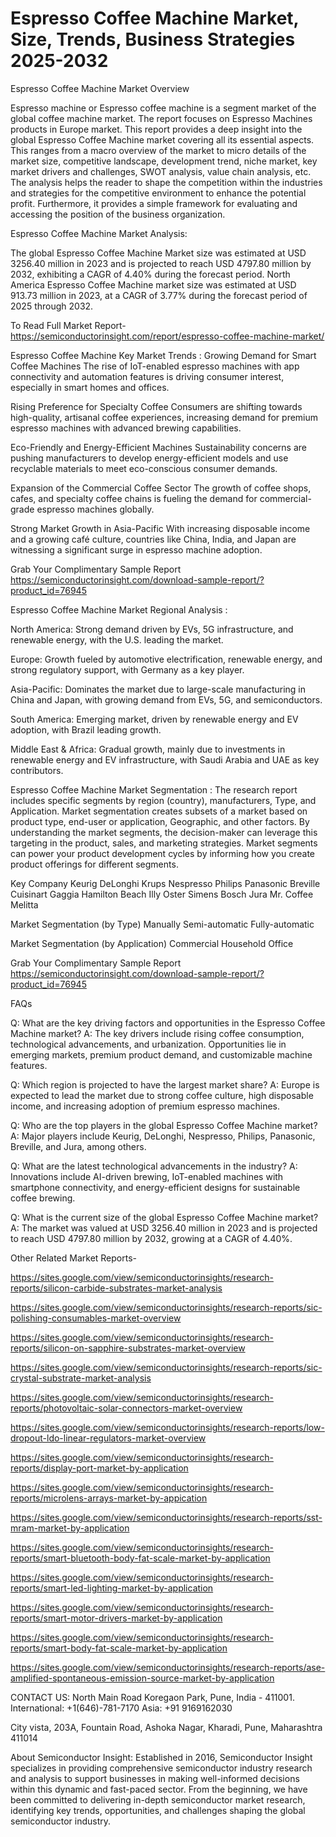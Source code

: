 <h1>Espresso Coffee Machine Market, Size, Trends, Business Strategies 2025-2032</h1>
Espresso Coffee Machine Market Overview

Espresso machine or Espresso coffee machine is a segment market of the global coffee machine market. The report focuses on Espresso Machines products in Europe market. This report provides a deep insight into the global Espresso Coffee Machine market covering all its essential aspects. This ranges from a macro overview of the market to micro details of the market size, competitive landscape, development trend, niche market, key market drivers and challenges, SWOT analysis, value chain analysis, etc. The analysis helps the reader to shape the competition within the industries and strategies for the competitive environment to enhance the potential profit. Furthermore, it provides a simple framework for evaluating and accessing the position of the business organization.

Espresso Coffee Machine Market Analysis:

The global Espresso Coffee Machine Market size was estimated at USD 3256.40 million in 2023 and is projected to reach USD 4797.80 million by 2032, exhibiting a CAGR of 4.40% during the forecast period. North America Espresso Coffee Machine market size was estimated at USD 913.73 million in 2023, at a CAGR of 3.77% during the forecast period of 2025 through 2032.

To Read Full Market Report-
https://semiconductorinsight.com/report/espresso-coffee-machine-market/

Espresso Coffee Machine Key Market Trends :
Growing Demand for Smart Coffee Machines
The rise of IoT-enabled espresso machines with app connectivity and automation features is driving consumer interest, especially in smart homes and offices.

Rising Preference for Specialty Coffee
Consumers are shifting towards high-quality, artisanal coffee experiences, increasing demand for premium espresso machines with advanced brewing capabilities.

Eco-Friendly and Energy-Efficient Machines
Sustainability concerns are pushing manufacturers to develop energy-efficient models and use recyclable materials to meet eco-conscious consumer demands.

Expansion of the Commercial Coffee Sector
The growth of coffee shops, cafes, and specialty coffee chains is fueling the demand for commercial-grade espresso machines globally.

Strong Market Growth in Asia-Pacific
With increasing disposable income and a growing café culture, countries like China, India, and Japan are witnessing a significant surge in espresso machine adoption.

Grab Your Complimentary Sample Report
https://semiconductorinsight.com/download-sample-report/?product_id=76945

Espresso Coffee Machine Market Regional Analysis :

North America:
Strong demand driven by EVs, 5G infrastructure, and renewable energy, with the U.S. leading the market.

Europe:
Growth fueled by automotive electrification, renewable energy, and strong regulatory support, with Germany as a key player.

Asia-Pacific:
Dominates the market due to large-scale manufacturing in China and Japan, with growing demand from EVs, 5G, and semiconductors.

South America:
Emerging market, driven by renewable energy and EV adoption, with Brazil leading growth.

Middle East & Africa:
Gradual growth, mainly due to investments in renewable energy and EV infrastructure, with Saudi Arabia and UAE as key contributors.

Espresso Coffee Machine Market Segmentation :
The research report includes specific segments by region (country), manufacturers, Type, and Application. Market segmentation creates subsets of a market based on product type, end-user or application, Geographic, and other factors. By understanding the market segments, the decision-maker can leverage this targeting in the product, sales, and marketing strategies. Market segments can power your product development cycles by informing how you create product offerings for different segments.

Key Company
Keurig
DeLonghi
Krups
Nespresso
Philips
Panasonic
Breville
Cuisinart
Gaggia
Hamilton Beach
Illy
Oster
Simens
Bosch
Jura
Mr. Coffee
Melitta

Market Segmentation (by Type)
Manually
Semi-automatic
Fully-automatic

Market Segmentation (by Application)
Commercial
Household
Office

Grab Your Complimentary Sample Report
https://semiconductorinsight.com/download-sample-report/?product_id=76945

FAQs

Q: What are the key driving factors and opportunities in the Espresso Coffee Machine market?
A: The key drivers include rising coffee consumption, technological advancements, and urbanization. Opportunities lie in emerging markets, premium product demand, and customizable machine features.

Q: Which region is projected to have the largest market share?
A: Europe is expected to lead the market due to strong coffee culture, high disposable income, and increasing adoption of premium espresso machines.

Q: Who are the top players in the global Espresso Coffee Machine market?
A: Major players include Keurig, DeLonghi, Nespresso, Philips, Panasonic, Breville, and Jura, among others.

Q: What are the latest technological advancements in the industry?
A: Innovations include AI-driven brewing, IoT-enabled machines with smartphone connectivity, and energy-efficient designs for sustainable coffee brewing.

Q: What is the current size of the global Espresso Coffee Machine market?
A: The market was valued at USD 3256.40 million in 2023 and is projected to reach USD 4797.80 million by 2032, growing at a CAGR of 4.40%.

Other Related Market Reports-

https://sites.google.com/view/semiconductorinsights/research-reports/silicon-carbide-substrates-market-analysis

https://sites.google.com/view/semiconductorinsights/research-reports/sic-polishing-consumables-market-overview

https://sites.google.com/view/semiconductorinsights/research-reports/silicon-on-sapphire-substrates-market-overview

https://sites.google.com/view/semiconductorinsights/research-reports/sic-crystal-substrate-market-analysis

https://sites.google.com/view/semiconductorinsights/research-reports/photovoltaic-solar-connectors-market-overview

https://sites.google.com/view/semiconductorinsights/research-reports/low-dropout-ldo-linear-regulators-market-overview

https://sites.google.com/view/semiconductorinsights/research-reports/display-port-market-by-application

https://sites.google.com/view/semiconductorinsights/research-reports/microlens-arrays-market-by-appication

https://sites.google.com/view/semiconductorinsights/research-reports/sst-mram-market-by-application

https://sites.google.com/view/semiconductorinsights/research-reports/smart-bluetooth-body-fat-scale-market-by-application

https://sites.google.com/view/semiconductorinsights/research-reports/smart-led-lighting-market-by-application

https://sites.google.com/view/semiconductorinsights/research-reports/smart-motor-drivers-market-by-application

https://sites.google.com/view/semiconductorinsights/research-reports/smart-body-fat-scale-market-by-application

https://sites.google.com/view/semiconductorinsights/research-reports/ase-amplified-spontaneous-emission-source-market-by-application

CONTACT US:
North Main Road Koregaon Park, Pune, India - 411001.
International: +1(646)-781-7170
Asia: +91 9169162030

City vista, 203A, Fountain Road, Ashoka Nagar, Kharadi, Pune, Maharashtra 411014

About Semiconductor Insight:
Established in 2016, Semiconductor Insight specializes in providing comprehensive semiconductor industry research and analysis to support businesses in making well-informed decisions within this dynamic and fast-paced sector. From the beginning, we have been committed to delivering in-depth semiconductor market research, identifying key trends, opportunities, and challenges shaping the global semiconductor industry.
